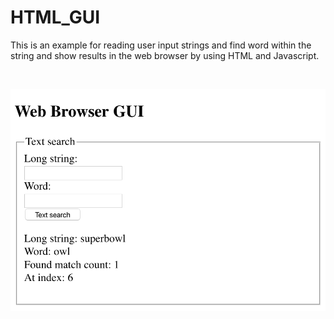 # HTML_GUI

This is an example for reading user input strings and find word within 
the string and show results in the web browser by using HTML and Javascript.

<br>

![alt WebGUI](https://github.com/fruitmonkey01/HTML_GUI/blob/main/WebGUI.png)

